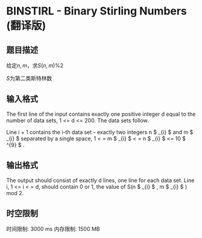 # BINSTIRL - Binary Stirling Numbers (翻译版)

## 题目描述

给定$n,m$，求$S(n,m)\%2$

$S$为第二类斯特林数

## 输入格式

 The first line of the input contains exactly one positive integer d equal to the number of data sets, 1 <= d <= 200. The data sets follow.

 Line i + 1 contains the i-th data set - exactly two integers n $ _{i} $ and m $ _{i} $ separated by a single space, 1 < = m $ _{i} $ < = n $ _{i} $ <= 10 $ ^{9} $ .

## 输出格式

 The output should consist of exactly d lines, one line for each data set. Line i, 1 <= i < = d, should contain 0 or 1, the value of S(n $ _{i} $ , m $ _{i} $ ) mod 2.

## 时空限制

时间限制: 3000 ms
内存限制: 1500 MB
